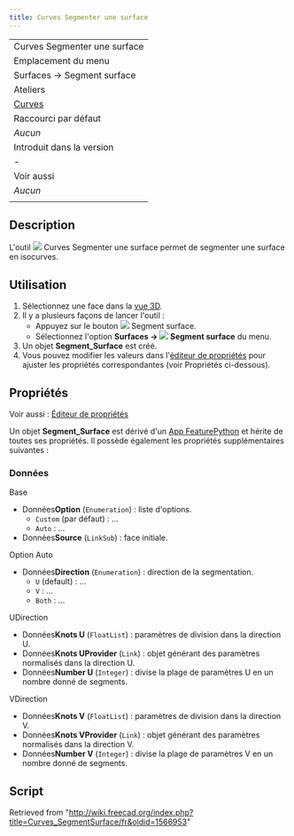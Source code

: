 ```yaml
---
title: Curves Segmenter une surface
---
```

|  |
| --- |
| Curves Segmenter une surface |
| Emplacement du menu |
| Surfaces → Segment surface |
| Ateliers |
| [Curves](/Curves_Workbench/fr "Curves Workbench/fr") |
| Raccourci par défaut |
| *Aucun* |
| Introduit dans la version |
| - |
| Voir aussi |
| *Aucun* |
|  |

## Description

L'outil ![](/images/Curves_SegmentSurface.svg) Curves Segmenter une surface permet de segmenter une surface en isocurves.

## Utilisation

1. Sélectionnez une face dans la [vue 3D](/3D_view/fr "3D view/fr").
2. Il y a plusieurs façons de lancer l'outil :
   * Appuyez sur le bouton ![](/images/Curves_SegmentSurface.svg) Segment surface.
   * Sélectionnez l'option **Surfaces → ![](/images/Curves_SegmentSurface.svg) Segment surface** du menu.
3. Un objet **Segment\_Surface** est créé.
4. Vous pouvez modifier les valeurs dans l'[éditeur de propriétés](/Property_editor/fr "Property editor/fr") pour ajuster les propriétés correspondantes (voir Propriétés ci-dessous).

## Propriétés

Voir aussi : [Éditeur de propriétés](/Property_editor/fr "Property editor/fr")

Un objet **Segment\_Surface** est dérivé d'un [App FeaturePython](/App_FeaturePython/fr "App FeaturePython/fr") et hérite de toutes ses propriétés. Il possède également les propriétés supplémentaires suivantes :

### Données

Base

* Données**Option** (`Enumeration`) : liste d'options.
  + `Custom` (par défaut) : ...
  + `Auto` : ...
* Données**Source** (`LinkSub`) : face initiale.

Option Auto

* Données**Direction** (`Enumeration`) : direction de la segmentation.
  + `U` (default) : ...
  + `V` : ...
  + `Both` : ...

UDirection

* Données**Knots U** (`FloatList`) : paramètres de division dans la direction U.
* Données**Knots UProvider** (`Link`) : objet générant des paramètres normalisés dans la direction U.
* Données**Number U** (`Integer`) : divise la plage de paramètres U en un nombre donné de segments.

VDirection

* Données**Knots V** (`FloatList`) : paramètres de division dans la direction V.
* Données**Knots VProvider** (`Link`) : objet générant des paramètres normalisés dans la direction V.
* Données**Number V** (`Integer`) : divise la plage de paramètres V en un nombre donné de segments.

## Script

Retrieved from "<http://wiki.freecad.org/index.php?title=Curves_SegmentSurface/fr&oldid=1566953>"